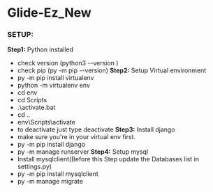 # Glide-Ez_New

### SETUP:

**Step1:** Python installed

- check version (python3 --version )
- check pip (py -m pip --version)
  **Step2:** Setup Virtual environment
- py -m pip install virtualenv
- python -m virtualenv env
- cd env
- cd Scripts
- .\activate.bat
- cd ..
- env\Scripts\activate
- to deactivate just type deactivate
  **Step3:** Install django
- make sure you're in your virtual env first.
- py -m pip install django
- py -m manage runserver
  **Step4:** Setup mysql
- Install mysqlclient(Before this Step update the Databases list in settings.py)
- py -m pip install mysqlclient
- py -m manage migrate
